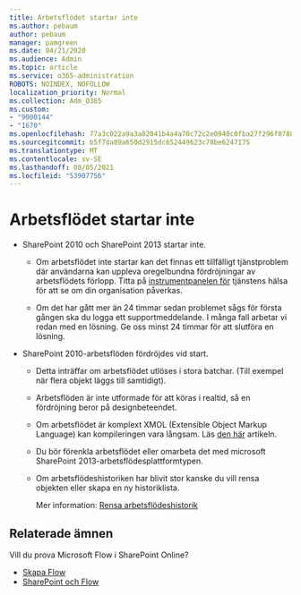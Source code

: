 ```yaml
---
title: Arbetsflödet startar inte
ms.author: pebaum
author: pebaum
manager: pamgreen
ms.date: 04/21/2020
ms.audience: Admin
ms.topic: article
ms.service: o365-administration
ROBOTS: NOINDEX, NOFOLLOW
localization_priority: Normal
ms.collection: Adm_O365
ms.custom:
- "9000144"
- "1670"
ms.openlocfilehash: 77a3c022a9a3a82041b4a4a70c72c2e0940c0fba27f296f07881e3abebf1e464
ms.sourcegitcommit: b5f7da89a650d2915dc652449623c78be6247175
ms.translationtype: MT
ms.contentlocale: sv-SE
ms.lasthandoff: 08/05/2021
ms.locfileid: "53907756"
---
```

# <a name="workflow-is-not-starting"></a>Arbetsflödet startar inte

- SharePoint 2010 och SharePoint 2013 startar inte.

    - Om arbetsflödet inte startar kan det finnas ett tillfälligt tjänstproblem där användarna kan uppleva oregelbundna fördröjningar av arbetsflödets förlopp. Titta på [instrumentpanelen för](https://admin.microsoft.com/AdminPortal/Home/servicehealth) tjänstens hälsa för att se om din organisation påverkas.

    - Om det har gått mer än 24 timmar sedan problemet sågs för första gången ska du logga ett supportmeddelande. I många fall arbetar vi redan med en lösning. Ge oss minst 24 timmar för att slutföra en lösning.

- SharePoint 2010-arbetsflöden fördröjdes vid start.

    - Detta inträffar om arbetsflödet utlöses i stora batchar. (Till exempel när flera objekt läggs till samtidigt).

    - Arbetsflöden är inte utformade för att köras i realtid, så en fördröjning beror på designbeteendet.

   -  Om arbetsflödet är komplext XMOL (Extensible Object Markup Language) kan kompileringen vara långsam. Läs [den här](https://support.microsoft.com//kb/3043697) artikeln.

    - Du bör förenkla arbetsflödet eller omarbeta det med microsoft SharePoint 2013-arbetsflödesplattformtypen.

    - Om arbetsflödeshistoriken har blivit stor kanske du vill rensa objekten eller skapa en ny historiklista.

        Mer information: [Rensa arbetsflödeshistorik](https://blogs.technet.microsoft.com/marj/2015/08/07/sharepoint-2010-workflows-best-practice-purge-workflow-history-list-items/)


## <a name="related-topics"></a>Relaterade ämnen
Vill du prova Microsoft Flow i SharePoint Online?
- [Skapa Flow](https://support.office.com/article/Create-a-flow-for-a-list-or-library-in-SharePoint-Online-or-OneDrive-for-Business-a9c3e03b-0654-46af-a254-20252e580d01) 
- [SharePoint och Flow](https://flow.microsoft.com/blog/sharepoint-and-flow/) 

